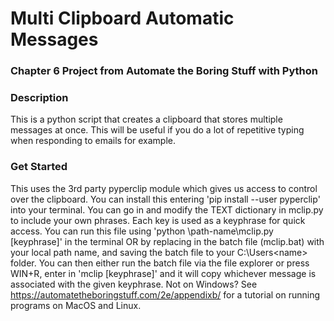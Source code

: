 # Multi Clipboard Automatic Messages
### Chapter 6 Project from Automate the Boring Stuff with Python

### Description
This is a python script that creates a clipboard that stores multiple messages at once. This will be useful if you do a lot of repetitive typing when responding to
emails for example. 

### Get Started
This uses the 3rd party pyperclip module which gives us access to control over the clipboard. You can install this entering 'pip install --user pyperclip' into your 
terminal. You can go in and modify the TEXT dictionary in mclip.py to include your own phrases. Each key is used as a keyphrase for quick access. You can run this file
using 'python \path-name\mclip.py \[keyphrase]' in the terminal OR by replacing <path-name> in the batch file (mclip.bat) with your local path name, and saving the batch
file to your C:\Users\<name> folder. You can then either run the batch file via the file explorer or press WIN+R, enter in 'mclip \[keyphrase]' and it will copy 
whichever message is associated with the given keyphrase.
Not on Windows? See https://automatetheboringstuff.com/2e/appendixb/ for a tutorial on running programs on MacOS and Linux.
